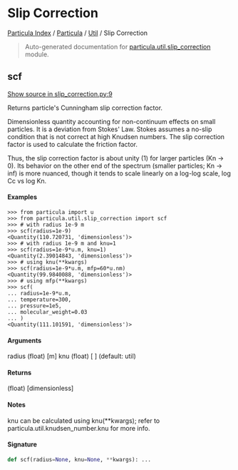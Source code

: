 # Slip Correction

[Particula Index](../../README.md#particula-index) / [Particula](../index.md#particula) / [Util](./index.md#util) / Slip Correction

> Auto-generated documentation for [particula.util.slip_correction](https://github.com/Gorkowski/particula/blob/main/particula/util/slip_correction.py) module.

## scf

[Show source in slip_correction.py:9](https://github.com/Gorkowski/particula/blob/main/particula/util/slip_correction.py#L9)

Returns particle's Cunningham slip correction factor.

Dimensionless quantity accounting for non-continuum effects
on small particles. It is a deviation from Stokes' Law.
Stokes assumes a no-slip condition that is not correct at
high Knudsen numbers. The slip correction factor is used to
calculate the friction factor.

Thus, the slip correction factor is about unity (1) for larger
particles (Kn -> 0). Its behavior on the other end of the
spectrum (smaller particles; Kn -> inf) is more nuanced, though
it tends to scale linearly on a log-log scale, log Cc vs log Kn.

#### Examples

```
>>> from particula import u
>>> from particula.util.slip_correction import scf
>>> # with radius 1e-9 m
>>> scf(radius=1e-9)
<Quantity(110.720731, 'dimensionless')>
>>> # with radius 1e-9 m and knu=1
>>> scf(radius=1e-9*u.m, knu=1)
<Quantity(2.39014843, 'dimensionless')>
>>> # using knu(**kwargs)
>>> scf(radius=1e-9*u.m, mfp=60*u.nm)
<Quantity(99.9840088, 'dimensionless')>
>>> # using mfp(**kwargs)
>>> scf(
... radius=1e-9*u.m,
... temperature=300,
... pressure=1e5,
... molecular_weight=0.03
... )
<Quantity(111.101591, 'dimensionless')>
```

#### Arguments

radius  (float) [m]
knu     (float) [ ] (default: util)

#### Returns

(float) [dimensionless]

#### Notes

knu can be calculated using knu(**kwargs);
refer to particula.util.knudsen_number.knu for more info.

#### Signature

```python
def scf(radius=None, knu=None, **kwargs): ...
```
